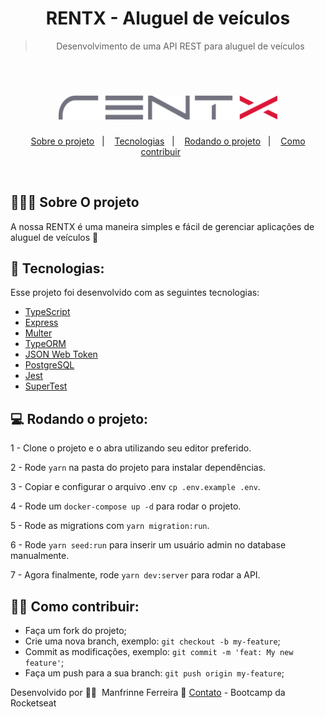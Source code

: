 <div align="center">

# RENTX - Aluguel de veículos

> Desenvolvimento de uma API REST para aluguel de veículos
</div>

<br>

<h1 align="center">
    <img alt="RentX" title="RentX" src=".github/logo.svg" width="350px"/>
</h1>

<p align="center">
  <a href="#-sobre-o-projeto">Sobre o projeto</a>&nbsp;&nbsp;&nbsp;|&nbsp;&nbsp;&nbsp;
  <a href="#-tecnologias">Tecnologias</a>&nbsp;&nbsp;&nbsp;|&nbsp;&nbsp;&nbsp;
  <a href="#-rodando-o-projeto">Rodando o projeto</a>&nbsp;&nbsp;&nbsp;|&nbsp;&nbsp;&nbsp;
  <a href="#-como-contribuir">Como contribuir</a>&nbsp;&nbsp;&nbsp;&nbsp;&nbsp;&nbsp;

</p>

<br>

## 👨🏻‍💻 Sobre O projeto

A nossa RENTX é uma maneira simples e fácil de gerenciar aplicações de aluguel de veículos 🚗

## 🚀 Tecnologias:

Esse projeto foi desenvolvido com as seguintes tecnologias:

- [TypeScript](https://www.typescriptlang.org/)
- [Express](https://expressjs.com/)
- [Multer](https://github.com/expressjs/multer)
- [TypeORM](https://typeorm.io/#/)
- [JSON Web Token](https://jwt.io/)
- [PostgreSQL](https://www.postgresql.org/)
- [Jest](https://jestjs.io/)
- [SuperTest](https://github.com/visionmedia/supertest)

## 💻 Rodando o projeto:

1 - Clone o projeto e o abra utilizando seu editor preferido.

2 - Rode `yarn` na pasta do projeto para instalar dependências.

3 - Copiar e configurar o arquivo .env `cp .env.example .env`.

4 - Rode um `docker-compose up -d` para rodar o projeto.

5 - Rode as migrations com `yarn migration:run`.

6 - Rode `yarn seed:run` para inserir um usuário admin no database manualmente.

7 - Agora finalmente, rode `yarn dev:server` para rodar a API.

## 👨‍🏫 Como contribuir:

-  Faça um fork do projeto;
-  Crie uma nova branch, exemplo: `git checkout -b my-feature`;
-  Commit as modificações, exemplo: `git commit -m 'feat: My new feature'`;
-  Faça um push para a sua branch: `git push origin my-feature`;


Desenvolvido por 🧗‍♂️&nbsp; Manfrinne Ferreira 🥇 [Contato](https://www.linkedin.com/in/manfrinne-ferreira-6033121a7/) - Bootcamp da Rocketseat

